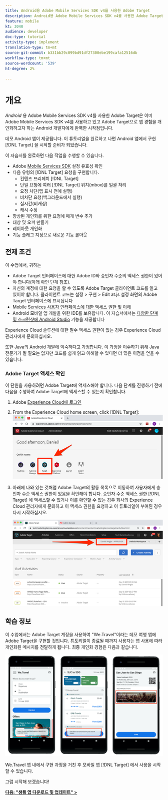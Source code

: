 ```yaml
---
title: Android용 Adobe Mobile Services SDK v4를 사용한 Adobe Target
description: Android용 Adobe Mobile Services SDK v4를 사용한 Adobe Target은 이미 Adobe Mobile Services SDK v4를 사용하고 있고 Adobe Target으로 앱 경험을 개인화하고자 하는 Android 개발자에게 완벽한 시작점입니다.
feature: mobile
kt: 3040
audience: developer
doc-type: tutorial
activity-type: implement
translation-type: tm+mt
source-git-commit: b331bb29c099bd91df27300ebe199cafa12516db
workflow-type: tm+mt
source-wordcount: '539'
ht-degree: 2%

---
```



# 개요

_Android_ 용 Adobe Mobile Services SDK v4를 사용한 Adobe Target은 이미 Adobe Mobile Services SDK v4를 사용하고 있고 Adobe Target으로 앱 경험을 개인화하고자 하는 Android 개발자에게 완벽한 시작점입니다.

데모 Android 앱이 제공됩니다. 이 튜토리얼을 완료하고 나면 Android 앱에서 구현 [!DNL Target] 을 시작할 준비가 되었습니다.

이 자습서를 완료하면 다음 작업을 수행할 수 있습니다.

* Adobe [Mobile Services SDK](https://docs.adobe.com/content/help/en/mobile-services/android/getting-started-android/requirements.html) 설정 유효성 확인
* 다음 유형의 [!DNL Target] 요청을 구현합니다.
   * 컨텐츠 프리페치 [!DNL Target]
   * 단일 요청에 여러 [!DNL Target] 위치(mbox)를 일괄 처리
   * 요청 차단(앱 표시 전에 실행)
   * 비차단 요청(백그라운드에서 실행)
   * 실시간(비캐싱)
   * 캐시 수정
* 향상된 개인화를 위한 요청에 매개 변수 추가
* 대상 및 오퍼 만들기
* 레이아웃 개인화
* 기능 플래그 지정으로 새로운 기능 롤아웃

## 전제 조건

이 수업에서, 귀하는

* Adobe Target 인터페이스에 대한 Adobe ID와 승인자 수준의 액세스 권한이 있어야 합니다(아래 확인 단계 참조).
* 자신의 계정에 대한 요청을 할 수 있도록 Adobe Target 클라이언트 코드를 알고 있어야 합니다. 클라이언트 코드는 설정 > 구현 > Edit at.js 설정 화면의 Adobe Target 인터페이스에 표시됩니다
* Mobile [Services 사용자 인터페이스에 대한 액세스 권한 및 이해](https://mobilemarketing.adobe.com)
* Android 모바일 앱 개발을 위한 IDE를 보유합니다. 이 자습서에서는 [다양한 단계 및 스크린샷에 Android Studio](https://developer.android.com/studio/install) 기능을 제공합니다

Experience Cloud 솔루션에 대한 필수 액세스 권한이 없는 경우 Experience Cloud 관리자에게 문의하십시오.

또한 Java의 Android 개발에 익숙하다고 가정합니다. 이 과정을 이수하기 위해 Java 전문가가 될 필요는 없지만 코드를 쉽게 읽고 이해할 수 있다면 더 많은 이점을 얻을 수 있습니다.

### Adobe Target 액세스 확인

이 단원을 사용하려면 Adobe Target에 액세스해야 합니다. 다음 단계를 진행하기 전에 다음을 수행하여 Adobe Target에 액세스할 수 있는지 확인합니다.

1. Adobe [Experience Cloud에 로그인](https://experience.adobe.com/)
1. From the Experience Cloud home screen, click [!DNL Target]:
   ![Experience Cloud 홈 화면](assets/aec_homeScreen_clickTarget.png)
1. 아래에 나와 있는 것처럼 Adobe Target의 활동 목록으로 이동하여 사용자에게 승인자 수준 액세스 권한이 있음을 확인해야 합니다. 승인자 수준 액세스 권한 [!DNL Target] 에 액세스할 수 없거나 이를 확인할 수 없는 경우 회사의 Experience Cloud 관리자에게 문의하고 이 액세스 권한을 요청하고 이 튜토리얼이 부여된 경우 다시 시작하십시오.

   ![Adobe UI](assets/targetUI_approver.png)

## 학습 정보

이 수업에서는 Adobe Target 계정을 사용하여 &quot;We.Travel&quot;이라는 데모 여행 앱에 Adobe Target을 구현할 것입니다. 튜토리얼이 종료될 때까지 사용자는 앱 사용에 따라 개인화된 메시지를 전달하게 됩니다. 최종 개인화 경험은 다음과 같습니다.

![We.Travel app final](assets/overview_final_result.jpg)

We.Travel 앱 내에서 구현 과정을 거친 후 모바일 앱 [!DNL Target] 에서 사용을 시작할 수 있습니다.

그럼 시작해 보겠습니다!

**[다음: &quot;샘플 앱 다운로드 및 업데이트&quot; >](download-and-update-the-sample-app.md)**
